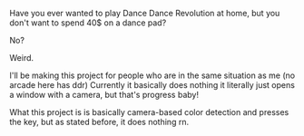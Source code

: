 Have you ever wanted to play Dance Dance Revolution at home, but you don't want to spend 40$ on a dance pad?

No?

Weird.

I'll be making this project for people who are in the same situation as me (no arcade here has ddr)
Currently it basically does nothing it literally just opens a window with a camera, but that's progress baby!

What this project is is basically camera-based color detection and presses the key, but as stated before, it does nothing rn.
